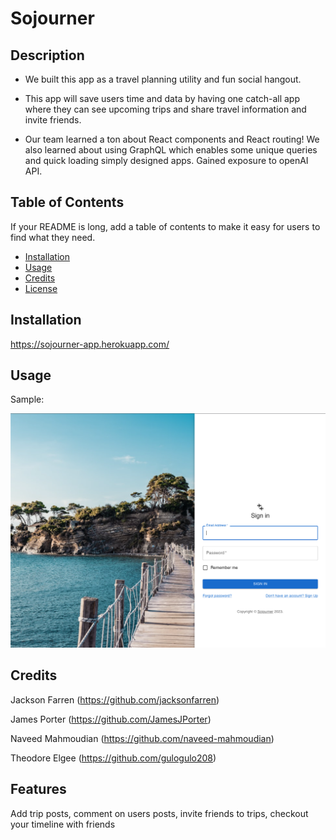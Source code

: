 # Sojourner

## Description

- We built this app as a travel planning utility and fun social hangout.

- This app will save users time and data by having one catch-all app where they can see upcoming trips and share travel information and invite friends.

- Our team learned a ton about React components and React routing!  We also learned about using GraphQL which enables some unique queries and quick loading simply designed apps.  Gained exposure to openAI API. 

## Table of Contents 

If your README is long, add a table of contents to make it easy for users to find what they need.

- [Installation](#installation)
- [Usage](#usage)
- [Credits](#credits)
- [License](#license)

## Installation

https://sojourner-app.herokuapp.com/

## Usage

Sample:


![App Login](./assets/images/Sojourner.png)


## Credits

Jackson Farren (https://github.com/jacksonfarren)

James Porter (https://github.com/JamesJPorter)

Naveed Mahmoudian (https://github.com/naveed-mahmoudian)

Theodore Elgee (https://github.com/gulogulo208)


## Features

Add trip posts, comment on users posts, invite friends to trips, checkout your timeline with friends

